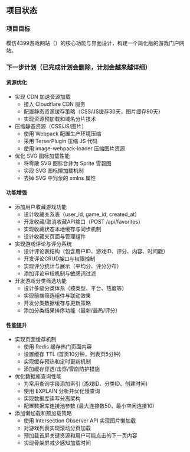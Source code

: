 ## 项目状态

### 项目目标
模仿4399游戏网站（<mcurl name="https://www.4399.com" url="https://www.4399.com"></mcurl>）的核心功能与界面设计，构建一个简化版的游戏门户网站。


### 下一步计划（已完成计划会删除，计划会越来越详细）

#### 资源优化
- 实现 CDN 加速资源加载
  - 接入 Cloudflare CDN 服务
  - 配置静态资源缓存策略（CSS/JS缓存30天，图片缓存90天）
  - 实现资源预加载和域名分片技术
- 压缩静态资源（CSS/JS/图片）
  - 使用 Webpack 配置生产环境压缩
  - 采用 TerserPlugin 压缩 JS 代码
  - 使用 image-webpack-loader 压缩图片资源
- 优化 SVG 图标加载性能
  - 将零散 SVG 图标合并为 Sprite 雪碧图
  - 实现 SVG 图标懒加载机制
  - 去掉 SVG 中冗余的 xmlns 属性

#### 功能增强
- 添加用户收藏游戏功能
  - 设计收藏关系表（user_id, game_id, created_at）
  - 开发收藏/取消收藏API接口（POST /api/favorites）
  - 实现收藏状态本地缓存与同步机制
  - 设计收藏夹页面与管理组件
- 实现游戏评论与评分系统
  - 设计评论表结构（包含用户ID、游戏ID、评分、内容、时间戳）
  - 开发评论CRUD接口与权限控制
  - 实现评分统计与展示（平均分、评分分布）
  - 添加评论审核机制与敏感词过滤
- 开发游戏分类筛选功能
  - 设计多级分类体系（按类型、平台、热度等）
  - 实现前端筛选组件与联动效果
  - 开发分类数据缓存与更新策略
  - 添加分类结果排序功能（最新/最热/评分）

#### 性能提升
- 实现页面缓存机制
  - 使用 Redis 缓存热门页面内容
  - 设置缓存 TTL (首页10分钟，列表页5分钟)
  - 实现缓存预热和定时更新机制
  - 添加缓存穿透/击穿/雪崩防护措施
- 优化数据库查询性能
  - 为常用查询字段添加索引 (游戏ID、分类ID、创建时间)
  - 使用 EXPLAIN 分析并优化慢查询
  - 实现数据库读写分离架构
  - 配置数据库连接池参数 (最大连接数50，最小空闲连接10)
- 添加懒加载和预加载策略
  - 使用 Intersection Observer API 实现图片懒加载
  - 对游戏列表实现滚动分页加载
  - 预加载首屏关键资源和用户可能点击的下一页内容
  - 实现骨架屏减少感知加载时间
